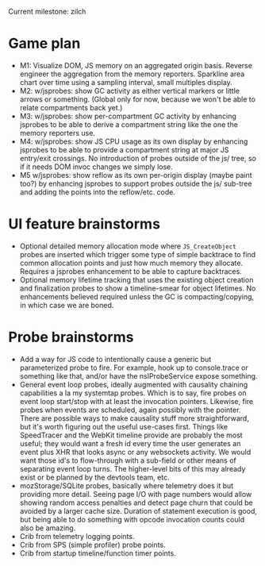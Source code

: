 Current milestone: zilch

# Game plan

- M1: Visualize DOM, JS memory on an aggregated origin basis.  Reverse engineer
  the aggregation from the memory reporters.  Sparkline area chart over time
  using a sampling interval, small multiples display.
- M2: w/jsprobes: show GC activity as either vertical markers or little arrows
  or something.  (Global only for now, because we won't be able to relate
  compartments back yet.)
- M3: w/jsprobes: show per-compartment GC activity by enhancing jsprobes to be
  able to derive a compartment string like the one the memory reporters use.
- M4: w/jsprobes: show JS CPU usage as its own display by enhancing jsprobes to
  be able to provide a compartment string at major JS entry/exit crossings.
  No introduction of probes outside of the js/ tree, so if it needs DOM invoc
  changes we simply lose.
- M5 w/jsprobes: show reflow as its own per-origin display (maybe paint too?)
  by enhancing jsprobes to support probes outside the js/ sub-tree and adding
  the points into the reflow/etc. code.

# UI feature brainstorms

- Optional detailed memory allocation mode where `JS_CreateObject` probes are
  inserted which trigger some type of simple backtrace to find common
  allocation points and just how much memory they allocate.  Requires a
  jsprobes enhancement to be able to capture backtraces.
- Optional memory lifetime tracking that uses the existing object creation and
  finalization probes to show a timeline-smear for object lifetimes.  No
  enhancements believed required unless the GC is compacting/copying, in which
  case we are boned.

# Probe brainstorms

- Add a way for JS code to intentionally cause a generic but parameterized
  probe to fire.  For example, hook up to console.trace or something like
  that, and/or have the nsIProbeService expose something.
- General event loop probes, ideally augmented with causality chaining
  capabilities a la my systemtap probes.  Which is to say, fire probes on event
  loop start/stop with at least the invocation pointers.  Likewise, fire probes
  when events are scheduled, again possibly with the pointer.  There are
  possible ways to make causality stuff more straightforward, but it's worth
  figuring out the useful use-cases first.  Things like SpeedTracer and the
  WebKit timeline provide are probably the most useful; they would want a fresh
  id every time the user generates an event plus XHR that looks async or any
  websockets activity.  We would want those id's to flow-through with a
  sub-field or other means of separating event loop turns.  The higher-level
  bits of this may already exist or be planned by the devtools team, etc.
- mozStorage/SQLite probes, basically where telemetry does it but providing
  more detail.  Seeing page I/O with page numbers would allow showing random
  access penalties and detect page churn that could be avoided by a larger
  cache size.  Duration of statement execution is good, but being able to
  do something with opcode invocation counts could also be amazing.
- Crib from telemetry logging points.
- Crib from SPS (simple profiler) probe points.
- Crib from startup timeline/function timer points.
